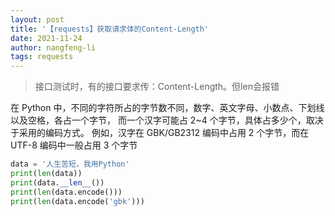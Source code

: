 ```yaml
---
layout: post 
title: '【requests】获取请求体的Content-Length' 
date: 2021-11-24
author: nangfeng-li 
tags: requests
---
```


> 接口测试时，有的接口要求传：Content-Length。但len会报错


在 Python 中，不同的字符所占的字节数不同，数字、英文字母、小数点、下划线以及空格，各占一个字节，
而一个汉字可能占 2~4 个字节，具体占多少个，取决于采用的编码方式。
例如，汉字在 GBK/GB2312 编码中占用 2 个字节，而在 UTF-8 编码中一般占用 3 个字节

```python
data = '人生苦短，我用Python'
print(len(data))
print(data.__len__())
print(len(data.encode()))
print(len(data.encode('gbk')))
```
